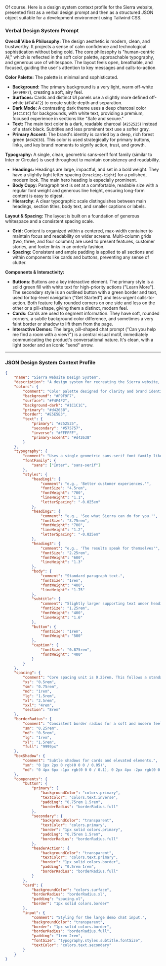 Of course. Here is a design system context profile for the Sierra website, presented first as a verbal design prompt and then as a structured JSON object suitable for a development environment using Tailwind CSS.

### Verbal Design System Prompt

**Overall Vibe & Philosophy:**
The design aesthetic is modern, clean, and trustworthy. It projects a sense of calm confidence and technological sophistication without being cold. The core philosophy is "human-centric AI," which is reflected in the soft color palette, approachable typography, and generous use of whitespace. The layout feels open, breathable, and focused, guiding the user's attention to key messages and calls-to-action.

**Color Palette:**
The palette is minimal and sophisticated.

- **Background:** The primary background is a very light, warm off-white (`#F9F9F7`), creating a soft, airy feel.
- **Surfaces:** Cards and distinct UI panels use a slightly more defined off-white (`#F4F4F2`) to create subtle depth and separation.
- **Dark Mode:** A contrasting dark theme uses a deep charcoal color (`#1C1C1C`) for backgrounds, with white text, providing a premium, focused experience in sections like "Safe and secure."
- **Text:** The main text color is a dark, readable charcoal (`#252525`) instead of a stark black. Subtitles and less prominent text use a softer gray.
- **Primary Accent:** The brand's identity is carried by a deep, rich forest green (`#d42638`). This color is used strategically for primary buttons, links, and key brand moments to signify action, trust, and growth.

**Typography:**
A single, clean, geometric sans-serif font family (similar to Inter or Circular) is used throughout to maintain consistency and readability.

- **Headings:** Headings are large, impactful, and set in a bold weight. They have a slightly tight letter spacing (`tracking-tight`) for a polished, modern look. The main hero heading is especially prominent.
- **Body Copy:** Paragraph text is set at a comfortable, readable size with a regular font weight and generous line height, ensuring long-form content is easy to digest.
- **Hierarchy:** A clear typographic scale distinguishes between main headings, section titles, body text, and smaller captions or labels.

**Layout & Spacing:**
The layout is built on a foundation of generous whitespace and a consistent spacing scale.

- **Grid:** Content is organized within a centered, max-width container to maintain focus and readability on wider screens. Multi-column grids (two, three, and four columns) are used to present features, customer stories, and footer links in an orderly fashion.
- **Spacing:** Consistent and ample padding is applied to all sections and within components like cards and buttons, preventing any sense of clutter.

**Components & Interactivity:**

- **Buttons:** Buttons are a key interactive element. The primary style is a solid green fill with white text for high-priority actions ("Learn More"). The secondary style is an outlined button with a green border and text, used for top-level navigation ("Get Started") and less-urgent calls-to-action. Both feature fully rounded corners on one side and less on the other or a pill-shape, giving them a distinct, modern feel.
- **Cards:** Cards are used to segment information. They have soft, rounded corners, a subtle background color difference, and sometimes a very faint border or shadow to lift them from the page.
- **Interactive Demos:** The large, pill-shaped chat prompt ("Can you help me find a room with a view?") is a central visual motif, immediately communicating the product's conversational nature. It's clean, with a light border and an iconic "send" arrow.

---

### JSON Design System Context Profile

```json
{
    "name": "Sierra Website Design System",
    "description": "A design system for recreating the Sierra website, focusing on a clean, modern, and trustworthy aesthetic. This profile is optimized for use with Tailwind CSS.",
    "colors": {
        "comment": "Color palette designed for clarity and brand identity.",
        "background": "#F9F9F7",
        "surface": "#F4F4F2",
        "background-dark": "#1C1C1C",
        "primary": "#d42638",
        "border": "#E5E5E3",
        "text": {
            "primary": "#252525",
            "secondary": "#575757",
            "inverse": "#FFFFFF",
            "primary-accent": "#d42638"
        }
    },
    "typography": {
        "comment": "Uses a single geometric sans-serif font family like 'Inter'.",
        "fontFamily": {
            "sans": ["Inter", "sans-serif"]
        },
        "styles": {
            "heading1": {
                "comment": "e.g., 'Better customer experiences.'",
                "fontSize": "4.5rem",
                "fontWeight": "700",
                "lineHeight": "1.1",
                "letterSpacing": "-0.025em"
            },
            "heading2": {
                "comment": "e.g., 'See what Sierra can do for you.'",
                "fontSize": "3.75rem",
                "fontWeight": "700",
                "lineHeight": "1.2",
                "letterSpacing": "-0.025em"
            },
            "heading3": {
                "comment": "e.g., 'The results speak for themselves'",
                "fontSize": "2.25rem",
                "fontWeight": "600",
                "lineHeight": "1.3"
            },
            "body": {
                "comment": "Standard paragraph text.",
                "fontSize": "1rem",
                "fontWeight": "400",
                "lineHeight": "1.75"
            },
            "subtitle": {
                "comment": "Slightly larger supporting text under headings.",
                "fontSize": "1.25rem",
                "fontWeight": "400",
                "lineHeight": "1.6"
            },
            "button": {
                "fontSize": "1rem",
                "fontWeight": "500"
            },
            "caption": {
                "fontSize": "0.875rem",
                "fontWeight": "400"
            }
        }
    },
    "spacing": {
        "comment": "Core spacing unit is 0.25rem. This follows a standard Tailwind-like scale.",
        "xs": "0.5rem",
        "sm": "0.75rem",
        "md": "1rem",
        "lg": "1.5rem",
        "xl": "2.5rem",
        "xxl": "4rem",
        "section": "8rem"
    },
    "borderRadius": {
        "comment": "Consistent border radius for a soft and modern feel.",
        "sm": "0.25rem",
        "md": "0.5rem",
        "lg": "1rem",
        "xl": "1.5rem",
        "full": "9999px"
    },
    "boxShadow": {
        "comment": "Subtle shadows for cards and elevated elements.",
        "sm": "0 1px 2px 0 rgb(0 0 0 / 0.05)",
        "md": "0 4px 6px -1px rgb(0 0 0 / 0.1), 0 2px 4px -2px rgb(0 0 0 / 0.1)"
    },
    "components": {
        "button": {
            "primary": {
                "backgroundColor": "colors.primary",
                "textColor": "colors.text.inverse",
                "padding": "0.75rem 1.5rem",
                "borderRadius": "borderRadius.full"
            },
            "secondary": {
                "backgroundColor": "transparent",
                "textColor": "colors.primary",
                "border": "1px solid colors.primary",
                "padding": "0.75rem 1.5rem",
                "borderRadius": "borderRadius.full"
            },
            "headerAction": {
                "backgroundColor": "transparent",
                "textColor": "colors.text.primary",
                "border": "1px solid colors.border",
                "padding": "0.5rem 1rem",
                "borderRadius": "borderRadius.full"
            }
        },
        "card": {
            "backgroundColor": "colors.surface",
            "borderRadius": "borderRadius.xl",
            "padding": "spacing.xl",
            "border": "1px solid colors.border"
        },
        "input": {
            "comment": "Styling for the large demo chat input.",
            "backgroundColor": "transparent",
            "border": "1px solid colors.border",
            "borderRadius": "borderRadius.full",
            "padding": "1rem 2rem",
            "fontSize": "typography.styles.subtitle.fontSize",
            "textColor": "colors.text.secondary"
        }
    }
}
```
